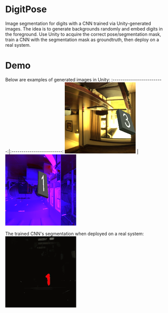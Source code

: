 # DigitPose
Image segmentation for digits with a CNN trained via Unity-generated images. The idea is to generate backgrounds randomly and embed digits in the foreground. Use Unity to acquire the correct pose/segmentation mask, train a CNN with the segmentation mask as groundtruth, then deploy on a real system.

# Demo
Below are examples of generated images in Unity:
:-------------------------:|:-------------------------:
![](https://github.com/acyclics/DigitPose/blob/master/examples%26tests/snap1.png)  |  ![](https://github.com/acyclics/DigitPose/blob/master/examples%26tests/snap2.png)

The trained CNN's segmentation when deployed on a real system:
![](digitpose_demo.gif)
